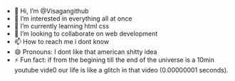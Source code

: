 - 👋 Hi, I’m @Visagangithub
- 👀 I’m interested in everything all at once
- 🌱 I’m currently learning html css
- 💞️ I’m looking to collaborate on web development
- 📫 How to reach me i dont know
- 😄 Pronouns: I dont like that american shitty idea
- ⚡ Fun fact: if from the begining till the end of the universe is a 10min youtube vide0 our life is like a glitch in that video (0.00000001 seconds).
<!---
Visagangithub/Visagangithub is a ✨ special ✨ repository because its `README.md` (this file) appears on your GitHub profile.
You can click the Preview link to take a look at your changes.
--->
